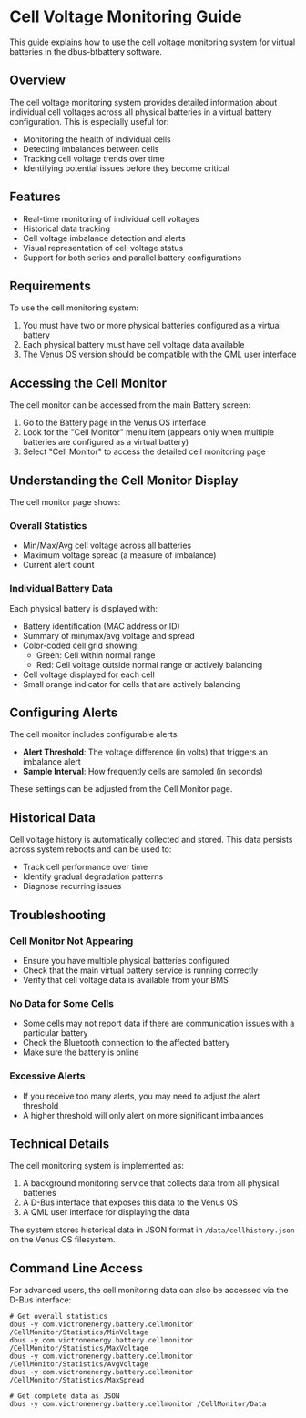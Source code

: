 # Cell Voltage Monitoring Guide

This guide explains how to use the cell voltage monitoring system for virtual batteries in the dbus-btbattery software.

## Overview

The cell voltage monitoring system provides detailed information about individual cell voltages across all physical batteries in a virtual battery configuration. This is especially useful for:

- Monitoring the health of individual cells
- Detecting imbalances between cells
- Tracking cell voltage trends over time
- Identifying potential issues before they become critical

## Features

- Real-time monitoring of individual cell voltages
- Historical data tracking
- Cell voltage imbalance detection and alerts
- Visual representation of cell voltage status
- Support for both series and parallel battery configurations

## Requirements

To use the cell monitoring system:

1. You must have two or more physical batteries configured as a virtual battery
2. Each physical battery must have cell voltage data available
3. The Venus OS version should be compatible with the QML user interface

## Accessing the Cell Monitor

The cell monitor can be accessed from the main Battery screen:

1. Go to the Battery page in the Venus OS interface
2. Look for the "Cell Monitor" menu item (appears only when multiple batteries are configured as a virtual battery)
3. Select "Cell Monitor" to access the detailed cell monitoring page

## Understanding the Cell Monitor Display

The cell monitor page shows:

### Overall Statistics
- Min/Max/Avg cell voltage across all batteries
- Maximum voltage spread (a measure of imbalance)
- Current alert count

### Individual Battery Data
Each physical battery is displayed with:
- Battery identification (MAC address or ID)
- Summary of min/max/avg voltage and spread
- Color-coded cell grid showing:
  - Green: Cell within normal range
  - Red: Cell voltage outside normal range or actively balancing
- Cell voltage displayed for each cell
- Small orange indicator for cells that are actively balancing

## Configuring Alerts

The cell monitor includes configurable alerts:

- **Alert Threshold**: The voltage difference (in volts) that triggers an imbalance alert
- **Sample Interval**: How frequently cells are sampled (in seconds)

These settings can be adjusted from the Cell Monitor page.

## Historical Data

Cell voltage history is automatically collected and stored. This data persists across system reboots and can be used to:

- Track cell performance over time
- Identify gradual degradation patterns
- Diagnose recurring issues

## Troubleshooting

### Cell Monitor Not Appearing
- Ensure you have multiple physical batteries configured
- Check that the main virtual battery service is running correctly
- Verify that cell voltage data is available from your BMS

### No Data for Some Cells
- Some cells may not report data if there are communication issues with a particular battery
- Check the Bluetooth connection to the affected battery
- Make sure the battery is online

### Excessive Alerts
- If you receive too many alerts, you may need to adjust the alert threshold
- A higher threshold will only alert on more significant imbalances

## Technical Details

The cell monitoring system is implemented as:

1. A background monitoring service that collects data from all physical batteries
2. A D-Bus interface that exposes this data to the Venus OS
3. A QML user interface for displaying the data

The system stores historical data in JSON format in `/data/cellhistory.json` on the Venus OS filesystem.

## Command Line Access

For advanced users, the cell monitoring data can also be accessed via the D-Bus interface:

```
# Get overall statistics
dbus -y com.victronenergy.battery.cellmonitor /CellMonitor/Statistics/MinVoltage
dbus -y com.victronenergy.battery.cellmonitor /CellMonitor/Statistics/MaxVoltage
dbus -y com.victronenergy.battery.cellmonitor /CellMonitor/Statistics/AvgVoltage
dbus -y com.victronenergy.battery.cellmonitor /CellMonitor/Statistics/MaxSpread

# Get complete data as JSON
dbus -y com.victronenergy.battery.cellmonitor /CellMonitor/Data
```